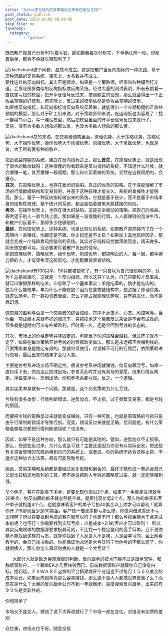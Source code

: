 ```yaml
---
title: "为什么把亏钱的交易策略反过来做还是在亏钱?"
post_status: publish
post_date: 2023-10-08 08:20:08
skip_file: no
taxonomy:
  category:
        - "ganhuo"
---
```


既然散户靠自己分析90%要亏钱，那如果我每次分析完，下单确认前一秒，却反着做单，那会不会就长期盈利了？

![dachshund](https://cdn.fendou.la/funstoutiao/2020/12/144658713.png "2D98665D-5F03-4917-BE25-072C9234E07B.png")这个问题，显然不成立。这是把散户当反向指标的一种思路，基于这种思路的交易系统，事实上，大多数并不成立。  
要找这样的反向指标，其实不是很难，如果是一个策略师，经常和各种模型打交道，会发现很多类似的反向指标或反向系统。经过大量的测试表明，所有长期看一直稳定亏钱的模型，把开平仓信号反过来，按照题主的设想，那么就会得出一个正收益预期的好模型。但实际上，反过来的模型依然是负收益预期的模型。  
如果找反向指标，和反向指标或反向系统反着做，就能得出一个长期稳健的正收益预期的模型，那么对于矿工们来说，对于策略师师来说，吃这碗饭也太容易了：找一群菜鸟小白，写一堆烂模型，然后把模型里面的开平仓信号反过来就行了。  
交易，没有大多数人想象的那么难，也没大多数人想象的那么傻。

![dachshund](https://cdn.fendou.la/funstoutiao/2020/12/144728167.jpg "u=4152886551,2583639529&fm=26&gp=0.jpg")总的来说，在交易者结构里面，原理优势，大于策略优势，策略优势，大于操作优势，操作优势大于风控优势。风控优势，大于勇敢优势，也就是说，大于所有傻有种的散户。

把正收益预期的系统，建立在反向指标之上，那么**首先**，在原理优势上，就是出现了很大的致命缺陷：这种很傻的你看起来是反向指标的系统，不知道什么时候，就会爆赚一笔，甚至爆赚一段周期。那么和它反着做的系统，显然在这段周期内，会爆仓。  
**其次**，在策略优势上，也存在致命的缺陷。真正的优秀的策略，在于深度理解了市场的行情数据结构和交易规则，并基于这种规律才能长久，系统的鲁棒性才能够高。那么，基于一种反向指标做出来的系统，它就是基于统计，而不是基于市场本身的结构性规律。基于统计的系统，都会面临着被黑天鹅蹂躏的风险。  
**再次**，在操作优势上，也存在很大的缺陷。这是完全被动的策略。把自己的收益，寄希望于别人一直亏钱上面。那如果是一波很傻的行情，人人都赚钱的泡沫牛市，和散户们反着干，那得多少钱够赔的。  
**最终**，在风控优势上，这种系统，也是比较烂的系统。如果散户突然碰巧了在一个周期内一直赚钱，你跟还是不跟，你止损还是不止损？如果加上其他风控因子，那就会变成一个纯粹靠风控盈利的系统。其实对于纯粹风控类策略而言，晴天做多，阴天做空都可以。没必要老盯着散户发出的信号。  
能把原理优势，策略优势，操作优势，风控优势，都搞明白的人，每一层，都手握刀把的人，才有资格混这碗饭吃。才能跑赢投资者结构。

![dachshund](https://cdn.fendou.la/funstoutiao/2020/12/144842776.png "A5C077BF-6129-45df-9917-C3EF70682308.png")有100只羊，90只都被狼吃了。有一只自以为自己很聪明的羊，认为羊总是被狼吃，这就是一个反向指标。所以这只羊认为，自己只要和羊反着来，就可以像狼那样的吃羊。它忽略了一个基本事实：羊是吃草的，狼才是吃肉的。  
狼为什么能吃羊，羊为什么不能吃狼？因为在食物链结构中，狼占据了原理优势。就这么简单。在一群投资者里面，怎么才能占据原理优势呢，只有靠进化，而不是靠幻想。

做交易的盈利与否是一个交易者的综合成绩，其中不乏技术、心态、风控等等。当你每一项成绩本来就不好的情况下，只把技术这个层面反过来做是不会有成效的。顶多就是短期内可以有些微盈利，但时间一久，还是会回到亏钱的状态的。

其次，市场上的价格走势并非固定的。可能当下你的策略会赚钱，但过阵子就不一定了，如果在每次策略开始亏钱的时候都改变做法，那么是永远都不会赚到钱的。只要策略本身是稳定有效的，那就继续使用，过滤掉不可行的行情后，依照策略进行交易，最后出来的结果才会尽人意。

主要是参考系进场出场不确定性。假设参考系进场就赚钱，你反向跟浮亏，如果一直持续下去，你到达止损线出场。参考系此时并没有离场的意愿，结果行情反向走，浮盈变浮亏，恐惧出场，你和参考系都亏钱。反之，一个道理。

其实这里本身就有一个问题，那就是，这个交易策略为什么亏钱。

亏钱有很多类型：行情判断错误、逆势加仓、不止损、过于频繁交易等，都是亏钱的原因。

而要把亏钱的策略反过来就能变成赚钱，只有一种可能，也就是原策略的亏损只是由于行情判断错误才导致亏损。究竟，错误反过来就是正确。但问题是，有什么策略能够每次都把行情判断错误呢？也没有。

因此，如果不是这种方向，那么就只有可能是其他的。譬如，逆势加仓不止损等。那么，把这些反过来，为什么也会亏钱？主要还是因为你没有以实际出发，把这些有关资金管理的东西运用到自己的系统上。或者说，你的系统不适合这种止损，不适合这种加仓方法等，都有可能导致亏损。

因此，交易策略和系统都是要经过反复推敲和磨合的，最终才能形成一套适合自己又能比较稳定地盈利的工具。而不是说把别人亏钱的策略反过来，就一定能够赚到钱。

举个例子，客户在欧美下多单，是要比现价高出2个点，如果下一手就是进场就亏20美金。你反向跟的单子就必然是空单，是要比现价低2个点，那么你的单子和客户单子就相差4个点，也就意味着客户的单子亏损40美金以上你才可以盈利！就算你开了IB那也至少是30美金。客户做一倍点差都亏那么惨，你做两倍点差还不亏出翔啊？所以只要找到亏损的客户就可以吗？肯定不行！那么亏损金额大于点差成本的呢？也不行！你需要找到实际亏损：点差成本>2:1的客户才可以盈利！  所以其实反向跟单的数据源要求极其苛刻，不比找一个稳定盈利的高手简单。且不说你能不能找到这样的亏货，就算你找到了人家是人不是狗，人是会学习的，会上网看教学的，会自己找书看的。你能保证他永远是大亏货吗？当他亏的不那么猛了，你就得换人，那么你怎么保证你换的人就是一个大亏货？

      大部分人就是缺乏客观理智的判断，反向跟单的技术门槛不过是跟单软件，和数据源账户，一个跟单EA才几百块钱而已，前端数据源账户就算你自己没有白标，找利瑞，ＦＸＷＡＲＥ这样的平台搭建商开个分组也不过每月１５００美金的成本而已。如果反向跟单真那么容易赚钱，那么岂不是人人都成世界首富了么？而现实是什么？大量的反向跟单公司不到一年就倒闭，百度搜索反向跟单，出来的有９０％是卖软件的。

你想简单了

市场又不是女人，做错了说下次再改就行了？市场一直在变化，对错没有实质的差别

仓位重，进场点位不好。随意交易
